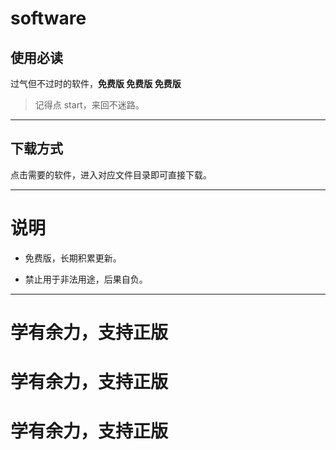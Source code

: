 <!--
 * @Author: JavaPub
 * @Date: 2024-05-25 14:08:00
 * @LastEditors: your name
 * @LastEditTime: 2024-05-25 15:03:15
 * @Description: Here is the JavaPub code base. Search JavaPub on the whole we
 * @FilePath: \software\README.md
-->
# software

## 使用必读

过气但不过时的软件，**免费版 免费版 免费版**



> 记得点 start，来回不迷路。


---

## 下载方式

点击需要的软件，进入对应文件目录即可直接下载。



---




# 说明

- 免费版，长期积累更新。

- 禁止用于非法用途，后果自负。




---




# 学有余力，支持正版

# 学有余力，支持正版

# 学有余力，支持正版
